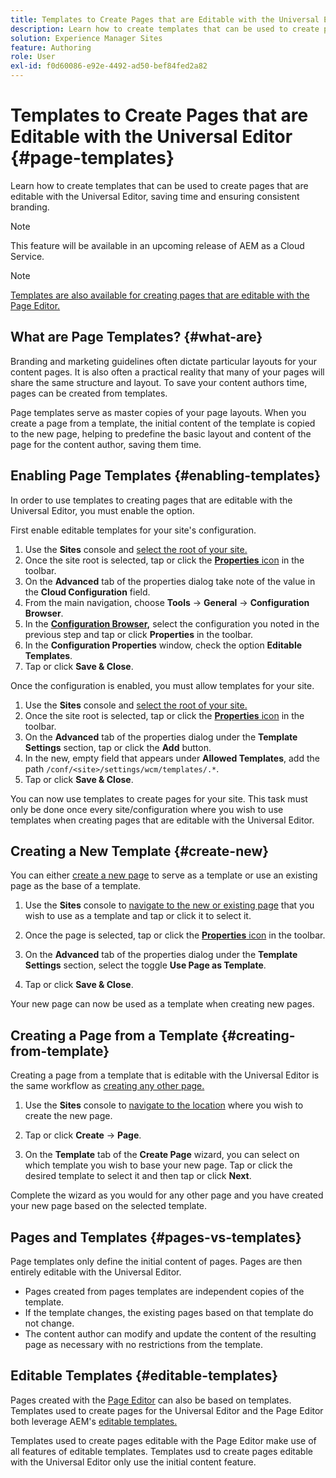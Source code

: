 ```yaml
---
title: Templates to Create Pages that are Editable with the Universal Editor
description: Learn how to create templates that can be used to create pages that are editable with the Universal Editor, saving time and ensuring consistent branding.
solution: Experience Manager Sites
feature: Authoring
role: User
exl-id: f0d60086-e92e-4492-ad50-bef84fed2a82
---
```


# Templates to Create Pages that are Editable with the Universal Editor {#page-templates}

Learn how to create templates that can be used to create pages that are editable with the Universal Editor, saving time and ensuring consistent branding.

>[!NOTE]
>
>This feature will be available in an upcoming release of AEM as a Cloud Service.

>[!NOTE]
>
>[Templates are also available for creating pages that are editable with the Page Editor.](/help/sites-cloud/authoring/page-editor/templates.md)

## What are Page Templates? {#what-are}

Branding and marketing guidelines often dictate particular layouts for your content pages. It is also often a practical reality that many of your pages will share the same structure and layout. To save your content authors time, pages can be created from templates.

Page templates serve as master copies of your page layouts. When you create a page from a template, the initial content of the template is copied to the new page, helping to predefine the basic layout and content of the page for the content author, saving them time.

## Enabling Page Templates {#enabling-templates}

In order to use templates to creating pages that are editable with the Universal Editor, you must enable the option.

First enable editable templates for your site's configuration.

1. Use the **Sites** console and [select the root of your site.](/help/sites-cloud/authoring/sites-console/introduction.md#selecting-resources)
1. Once the site root is selected, tap or click the [**Properties** icon](/help/sites-cloud/authoring/sites-console/page-properties.md) in the toolbar.
1. On the **Advanced** tab of the properties dialog take note of the value in the **Cloud Configuration** field.
1. From the main navigation, choose **Tools** -&gt; **General** -&gt; **Configuration Browser**.
1. In the **[Configuration Browser,](/help/implementing/developing/introduction/configurations.md)** select the configuration you noted in the previous step and tap or click **Properties** in the toolbar.
1. In the **Configuration Properties** window, check the option **Editable Templates**.
1. Tap or click **Save &amp; Close**.

Once the configuration is enabled, you must allow templates for your site.

1. Use the **Sites** console and [select the root of your site.](/help/sites-cloud/authoring/sites-console/introduction.md#selecting-resources)
1. Once the site root is selected, tap or click the [**Properties** icon](/help/sites-cloud/authoring/sites-console/page-properties.md) in the toolbar.
1. On the **Advanced** tab of the properties dialog under the **Template Settings** section, tap or click the **Add** button.
1. In the new, empty field that appears under **Allowed Templates**, add the path `/conf/<site>/settings/wcm/templates/.*`.
1. Tap or click **Save &amp; Close**.

You can now use templates to create pages for your site. This task must only be done once every site/configuration where you wish to use templates when creating pages that are editable with the Universal Editor.

## Creating a New Template {#create-new}

You can either [create a new page](/help/sites-cloud/authoring/sites-console/creating-pages.md) to serve as a template or use an existing page as the base of a template.

1. Use the **Sites** console to [navigate to the new or existing page](/help/sites-cloud/authoring/sites-console/introduction.md#selecting-resources) that you wish to use as a template and tap or click it to select it.

1. Once the page is selected, tap or click the [**Properties** icon](/help/sites-cloud/authoring/sites-console/page-properties.md) in the toolbar.

1. On the **Advanced** tab of the properties dialog under the **Template Settings** section, select the toggle **Use Page as Template**.

1. Tap or click **Save &amp; Close**.

Your new page can now be used as a template when creating new pages.

## Creating a Page from a Template {#creating-from-template}

Creating a page from a template that is editable with the Universal Editor is the same workflow as [creating any other page.](/help/sites-cloud/authoring/sites-console/creating-pages.md)

1. Use the **Sites** console to [navigate to the location](/help/sites-cloud/authoring/sites-console/introduction.md#selecting-resources) where you wish to create the new page.

1. Tap or click **Create** -&gt; **Page**.

1. On the **Template** tab of the **Create Page** wizard, you can select on which template you wish to base your new page. Tap or click the desired template to select it and then tap or click **Next**.

Complete the wizard as you would for any other page and you have created your new page based on the selected template.

## Pages and Templates {#pages-vs-templates}

Page templates only define the initial content of pages. Pages are then entirely editable with the Universal Editor.

* Pages created from pages templates are independent copies of the template.
* If the template changes, the existing pages based on that template do not change.
* The content author can modify and update the content of the resulting page as necessary with no restrictions from the template.

## Editable Templates {#editable-templates}

Pages created with the [Page Editor](/help/sites-cloud/authoring/page-editor/introduction.md) can also be based on templates. Templates used to create pages for the Universal Editor and the Page Editor both leverage AEM's [editable templates.](/help/implementing/developing/components/templates.md)

Templates used to create pages editable with the Page Editor make use of all features of editable templates. Templates usd to create pages editable with the Universal Editor only use the initial content feature.
